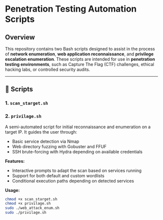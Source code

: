 # Penetration Testing Automation Scripts

## Overview

This repository contains two Bash scripts designed to assist in the process of **network enumeration**, **web application reconnaissance**, and **privilege escalation enumeration**. These scripts are intended for use in **penetration testing environments**, such as Capture The Flag (CTF) challenges, ethical hacking labs, or controlled security audits.

---

## 🔧 Scripts

### 1. `scan_starget.sh`
### 2. `privilage.sh`

A semi-automated script for initial reconnaissance and enumeration on a target IP. It guides the user through:
- Basic service detection via Nmap
- Web directory fuzzing with Gobuster and FFUF
- SSH brute-forcing with Hydra depending on available credentials

**Features:**
- Interactive prompts to adapt the scan based on services running
- Support for both default and custom wordlists
- Conditional execution paths depending on detected services

**Usage:**
```bash
chmod +x scan_starget.sh
chmod +x privilage.sh
sudo ./web_attack_enum.sh
sudo ./privilage.sh
